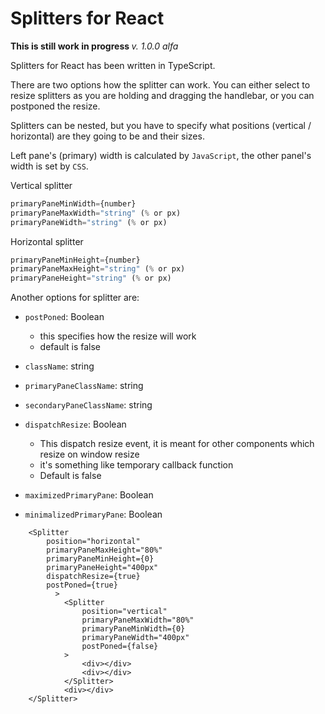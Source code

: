 # Splitters for React

<b>This is still work in progress </b>
<i>v. 1.0.0 alfa</i>

Splitters for React has been written in TypeScript.

There are two options how the splitter can work.
You can either select to resize splitters as you are holding and dragging the handlebar, or you can
postponed the resize.

Splitters can be nested, but you have to specify what positions (vertical / horizontal) are they going to be and their sizes.

Left pane's (primary) width is calculated by `JavaScript`, the other panel's width is set by `CSS`.

Vertical splitter
```js
primaryPaneMinWidth={number}
primaryPaneMaxWidth="string" (% or px)
primaryPaneWidth="string" (% or px)
```

Horizontal splitter
```js
primaryPaneMinHeight={number}
primaryPaneMaxHeight="string" (% or px)
primaryPaneHeight="string" (% or px)
```

Another options for splitter are:

* `postPoned`: Boolean

    * this specifies how the resize will work
    * default is false 

* `className`: string 
* `primaryPaneClassName`: string
* `secondaryPaneClassName`: string
* `dispatchResize`: Boolean
    
    * This dispatch resize event, it is meant for other components which resize on window resize
    * it's something like temporary callback function
    * Default is false

* `maximizedPrimaryPane`: Boolean
* `minimalizedPrimaryPane`: Boolean

```tsx
    <Splitter
        position="horizontal"
        primaryPaneMaxHeight="80%"
        primaryPaneMinHeight={0}
        primaryPaneHeight="400px"
        dispatchResize={true}
        postPoned={true}
          >    
            <Splitter
                position="vertical"
                primaryPaneMaxWidth="80%"
                primaryPaneMinWidth={0}
                primaryPaneWidth="400px"
                postPoned={false}
            >    
                <div></div>
                <div></div>
            </Splitter> 
            <div></div>
    </Splitter> 
```